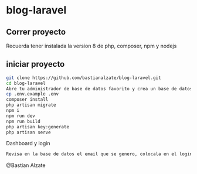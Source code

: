 # blog-laravel

## Correr proyecto


Recuerda tener instalada la version 8 de php, composer, npm y nodejs
## iniciar proyecto
```sh
git clone https://github.com/bastianalzate/blog-laravel.git
cd blog-laravel
Abre tu administrador de base de datos favorito y crea un base de datos llamada laravel
cp .env.example .env
composer install
php artisan migrate
npm i
npm run dev
npm run build
php artisan key:generate
php artisan serve
```

Dashboard y login

```sh
Revisa en la base de datos el email que se genero, colocala en el login y la contraseña es password
```

@Bastian Alzate


